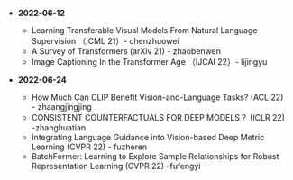* <span> **2022-06-12**  </span>
    * Learning Transferable Visual Models From Natural Language Supervision （ICML 21）- chenzhuowei
    * A Survey of Transformers (arXiv 21) - zhaobenwen
    * Image Captioning In the Transformer Age （IJCAI 22）- lijingyu

* <span> **2022-06-24**  </span>
	* How Much Can CLIP Benefit Vision-and-Language Tasks? (ACL 22) - zhaangjingjing
	* CONSISTENT COUNTERFACTUALS FOR DEEP MODELS？ (ICLR 22) -zhanghuatian
	* Integrating Language Guidance into Vision-based Deep Metric Learning (CVPR 22) - fuzheren
	* BatchFormer: Learning to Explore Sample Relationships for Robust Representation Learning (CVPR 22) -fufengyi 
